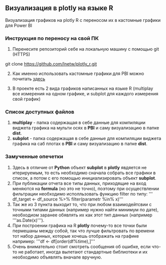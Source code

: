 ## Визуализация в plotly на языке R
Визуализация графиков на plotly R с переносом их в кастомные графики для Power BI

### Инструкция по переносу на свой ПК
1. Перенесите репозиторий себе на локальную машину c помощью git (HTTPS)

git clone https://github.com/lnetw/plotly_r.git

2. Как именно использовать кастомные графики для PBI можно почитать [здесь](https://towardsdatascience.com/interactive-power-bi-custom-visuals-with-r-a6a4ac998710)

3. В проекте есть 2 вида графиков написанных на языке R (multiplay все измерения на одном графике, и subplot для каждого измерения свой график)
### Список доступных файлов

1. **multiplay** - папка содержащая в себе данные для компиляции виджета графика на мульти осях в **PBI** и саму визуализацию в папке **dist**.
2. **subplot** - папка содержащая в себе данные для компиляции виджета графика на саб плотах в **PBI** и саму визуализацию  в папке **dist**.

### Замученные опечетки
1. Здесь в отличие от **Python** объект **subplot** в **plotly** явдяется не итерируемым, то есть необходимо сначала собрать все графики в список, а потом с его помощью инициализировать объект **subplot**.
2. При публикации отчета все типы данных, приходящие на вход меняются на **formula** (но это не точно), поэтому при осуществлении фильтрации необходимо исполльзовать функцию filter по типу:
''' df_target <- df_source %>%  filter(parametr %in% x)'''
3. Так же из 3 пункта выходит то, что при любом взаимодейтсвии с точными типами данных (например нужно найти минимум по дате), необходиом заранее обявлять их как этот тип данных (например '''as.Date(x)''').
4. При построении графика на R **plotly** почему-то все точки были пермешаны между собой, так что лучше фильтровать по времени тот набор данных, которые хочешь отображать на графике например:
'''df <- df[order(df%time),]'''
5. Очень внимательно стоит смотреть сообщения об ошибке, если что-то не работает, иногда вылетают стандартные библиотеки и их необходимо объявлять вначале вручную.